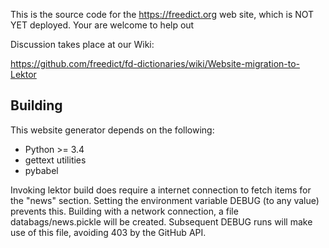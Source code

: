 This is the source code for the <https://freedict.org> web site, which is NOT
YET deployed. Your are welcome to help out

Discussion takes place at our Wiki:

https://github.com/freedict/fd-dictionaries/wiki/Website-migration-to-Lektor

Building
--------

This website generator depends on the following:

-   Python >= 3.4
-   gettext utilities
-   pybabel

Invoking lektor build does require a internet connection to fetch items for the
"news" section. Setting the environment variable DEBUG (to any value) prevents
this. Building with a network connection, a file databags/news.pickle will be
created. Subsequent DEBUG runs will make use of this file, avoiding 403 by the
GitHub API.

